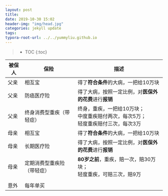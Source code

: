 ```yaml
---
layout: post
title: 
date: 2019-10-30 15:02
header-img: "img/head.jpg"
categories: jekyll update
tags:
typora-root-url: ../../yummyliu.github.io
---
```

> * TOC
{:toc}



| 被保人 | 保险                       | 描述                                                         |
| ------ | -------------------------- | ------------------------------------------------------------ |
| 父亲   | 相互宝                     | 得了**符合条件**的大病，一把给10万块                         |
| 父亲   | 防癌医疗险                 | 得了大病，按照一定比例，对**医保外的花费**进行**报销**       |
| 父亲   | 终身消费型重疾（带轻症）   | 终身，重疾，一把给10万块；<br />中度重疾赔付两次，每次5万；<br />轻度重疾赔付三次，每次3万 |
| 母亲   | 相互宝                     | 得了**符合条件**的大病，一把给10万块                         |
| 母亲   | 长期医疗险                 | 得了大病，按照一定比例，对**医保外的花费**进行**报销**       |
| 母亲   | 定期消费型重疾险（带轻症） | **80岁之前**，重疾，赔一次，赔30万块；<br />轻度重疾，可赔三次，赔9万 |
|        |                            |                                                              |
| 意外   | 每年单买                   |                                                              |





